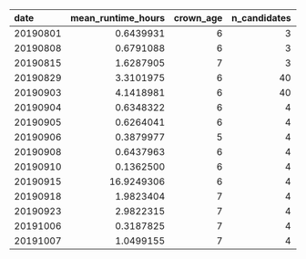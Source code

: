 |date     | mean_runtime_hours| crown_age| n_candidates| mutation_rate| mcmc_chain_length| n_particles| n_replicates| mean_n_taxa| mean_ess| perc_low_ess| dna_length|nus           |
|:--------|------------------:|---------:|------------:|-------------:|-----------------:|-----------:|------------:|-----------:|--------:|------------:|----------:|:-------------|
|20190801 |          0.6439931|         6|            3|     0.0714286|           1111000|           1|            2|    26.81250| 552.0521|     27.08333|       1000|1,1.5,2,2.5   |
|20190808 |          0.6791088|         6|            3|     0.0714286|           1111000|           1|            2|    26.81250| 541.2969|     31.25000|       1000|1,1.5,2,2.5   |
|20190815 |          1.6287905|         7|            3|     0.0714286|           1111000|           1|            2|    56.75000| 463.0667|     36.66667|       1000|1,1.5,2,2.5   |
|20190829 |          3.3101975|         6|           40|     0.0714286|           1000000|           1|            2|    26.81250| 421.7337|     39.13043|       1000|1,1.5,2,2.5   |
|20190903 |          4.1418981|         6|           40|     0.0714286|           1000000|           1|            2|    26.81250| 429.4056|     37.77778|       1000|1,1.5,2,2.5   |
|20190904 |          0.6348322|         6|            4|     0.0714286|           1000000|           1|            2|    26.81250| 478.9740|     31.25000|       1000|1,1.5,2,2.5   |
|20190905 |          0.6264041|         6|            4|     0.0714286|           1000000|           1|           10|    28.33333| 502.4483|     28.90295|       1000|1,1.5,2,2.5   |
|20190906 |          0.3879977|         5|            4|     0.0714286|           1000000|           1|            2|    17.66667| 610.8542|     19.27083|       1000|1,1.5,2,2.5   |
|20190908 |          0.6437963|         6|            4|     0.0714286|           1000000|           1|            2|    26.81250| 478.9740|     31.25000|       1000|1,1.5,2,2.5   |
|20190910 |          0.1362500|         6|            4|     0.0714286|           1000000|           1|            2|    26.81250| 583.5312|     16.66667|        100|1,1.5,2,2.5   |
|20190915 |         16.9249306|         6|            4|     0.0714286|           1000000|          10|            2|    26.81250| 506.2708|     30.20833|       1000|1,1.5,2,2.5   |
|20190918 |          1.9823404|         7|            4|     0.0714286|           1000000|           1|            2|    56.75000| 392.3895|     43.15789|       1000|1,1.5,2,2.5   |
|20190923 |          2.9822315|         7|            4|     0.0714286|           1000000|          10|            2|    20.70000| 543.0250|     28.33333|       1000|0,0.5,1,1.5,2 |
|20191006 |          0.3187825|         7|            4|     0.0714286|           1000000|           1|            2|    29.68750| 565.6211|     24.73684|        500|0,0.5,1,2     |
|20191007 |          1.0499155|         7|            4|     0.0714286|           1000000|           1|            2|    29.68750| 509.5368|     33.15789|       1000|0,0.5,1,2     |
